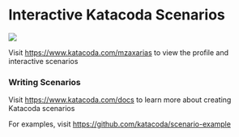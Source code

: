 # Interactive Katacoda Scenarios

[![](http://shields.katacoda.com/katacoda/mzaxarias/count.svg)](https://www.katacoda.com/mzaxarias "Get your profile on Katacoda.com")

Visit https://www.katacoda.com/mzaxarias to view the profile and interactive scenarios

### Writing Scenarios
Visit https://www.katacoda.com/docs to learn more about creating Katacoda scenarios

For examples, visit https://github.com/katacoda/scenario-example
